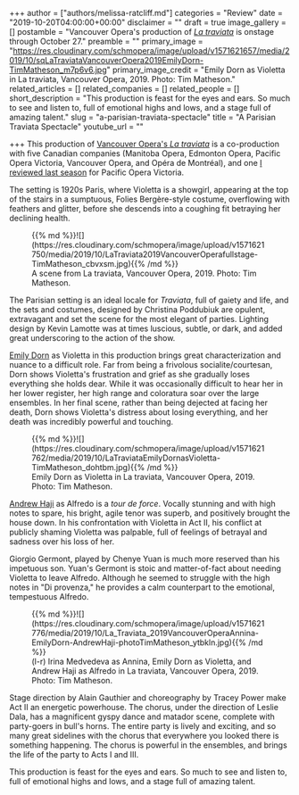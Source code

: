+++
author = ["authors/melissa-ratcliff.md"]
categories = "Review"
date = "2019-10-20T04:00:00+00:00"
disclaimer = ""
draft = true
image_gallery = []
postamble = "Vancouver Opera's production of [_La traviata_](https://www.vancouveropera.ca/la-traviata/) is onstage through October 27."
preamble = ""
primary_image = "https://res.cloudinary.com/schmopera/image/upload/v1571621657/media/2019/10/sqLaTraviataVancouverOpera2019EmilyDorn-TimMatheson_m7p6v6.jpg"
primary_image_credit = "Emily Dorn as Violetta in La traviata, Vancouver Opera, 2019. Photo: Tim Matheson."
related_articles = []
related_companies = []
related_people = []
short_description = "This production is feast for the eyes and ears. So much to see and listen to, full of emotional highs and lows, and a stage full of amazing talent."
slug = "a-parisian-traviata-spectacle"
title = "A Parisian Traviata Spectacle"
youtube_url = ""

+++
This production of [Vancouver Opera's _La traviata_](https://www.vancouveropera.ca/la-traviata/) is a co-production with five Canadian companies (Manitoba Opera, Edmonton Opera, Pacific Opera Victoria, Vancouver Opera, and Opéra de Montréal), and one [I reviewed last season](/a-delight-for-the-senses-la-traviata-in-victoria/) for Pacific Opera Victoria.

The setting is 1920s Paris, where Violetta is a showgirl, appearing at the top of the stairs in a sumptuous, Folies Bergère-style costume, overflowing with feathers and glitter, before she descends into a coughing fit betraying her declining health.

<figure data-type="image">{{% md %}}![](https://res.cloudinary.com/schmopera/image/upload/v1571621750/media/2019/10/LaTraviata2019VancouverOperafullstage-TimMatheson_cbvxsm.jpg){{% /md %}}

<figcaption>A scene from La traviata, Vancouver Opera, 2019. Photo: Tim Matheson.</figcaption>

</figure>

The Parisian setting is an ideal locale for _Traviata_, full of gaiety and life, and the sets and costumes, designed by Christina Poddubiuk are opulent, extravagant and set the scene for the most elegant of parties. Lighting design by Kevin Lamotte was at times luscious, subtle, or dark, and added great underscoring to the action of the show.

[Emily Dorn](/scene/people/emily-dorn/) as Violetta in this production brings great characterization and nuance to a difficult role. Far from being a frivolous socialite/courtesan, Dorn shows Violetta's frustration and grief as she gradually loses everything she holds dear. While it was occasionally difficult to hear her in her lower register, her high range and coloratura soar over the large ensembles. In her final scene, rather than being dejected at facing her death, Dorn shows Violetta's distress about losing everything, and her death was incredibly powerful and touching.

<figure data-type="image">{{% md %}}![](https://res.cloudinary.com/schmopera/image/upload/v1571621762/media/2019/10/LaTraviataEmilyDornasVioletta-TimMatheson_dohtbm.jpg){{% /md %}}

<figcaption>Emily Dorn as Violetta in La traviata, Vancouver Opera, 2019. Photo: Tim Matheson.</figcaption>

</figure>

[Andrew Haji](/talking-with-singers-andrew-haji/) as Alfredo is a _tour de force_. Vocally stunning and with high notes to spare, his bright, agile tenor was superb, and positively brought the house down. In his confrontation with Violetta in Act II, his conflict at publicly shaming Violetta was palpable, full of feelings of betrayal and sadness over his loss of her.

Giorgio Germont, played by Chenye Yuan is much more reserved than his impetuous son. Yuan's Germont is stoic and matter-of-fact about needing Violetta to leave Alfredo. Although he seemed to struggle with the high notes in "Di provenza," he provides a calm counterpart to the emotional, tempestuous Alfredo.

<figure data-type="image">{{% md %}}![](https://res.cloudinary.com/schmopera/image/upload/v1571621776/media/2019/10/La_Traviata_2019VancouverOperaAnnina-EmilyDorn-AndrewHaji-photoTimMatheson_ytbkln.jpg){{% /md %}}

<figcaption>(l-r) Irina Medvedeva as Annina, Emily Dorn as Violetta, and Andrew Haji as Alfredo in La traviata, Vancouver Opera, 2019. Photo: Tim Matheson.</figcaption>

</figure>

Stage direction by Alain Gauthier and choreography by Tracey Power make Act II an energetic powerhouse. The chorus, under the direction of Leslie Dala, has a magnificent gyspy dance and matador scene, complete with party-goers in bull's horns. The entire party is lively and exciting, and so many great sidelines with the chorus that everywhere you looked there is something happening. The chorus is powerful in the ensembles, and brings the life of the party to Acts I and III.

This production is feast for the eyes and ears. So much to see and listen to, full of emotional highs and lows, and a stage full of amazing talent.